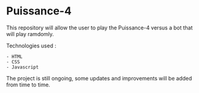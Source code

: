 # Puissance-4

This repository will allow the user to play the Puissance-4 versus a bot that will play ramdomly.

Technologies used : 

    - HTML
    - CSS
    - Javascript

The project is still ongoing, some updates and improvements will be added from time to time.


